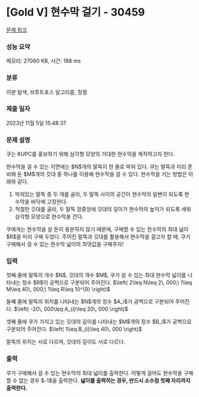 # [Gold V] 현수막 걸기 - 30459 

[문제 링크](https://www.acmicpc.net/problem/30459) 

### 성능 요약

메모리: 27060 KB, 시간: 188 ms

### 분류

이분 탐색, 브루트포스 알고리즘, 정렬

### 제출 일자

2023년 11월 5일 15:48:37

### 문제 설명

<p>쿠는 KUPC를 홍보하기 위해 삼각형 모양의 거대한 현수막을 제작하고자 한다.</p>

<p>현수막을 걸 수 있는 지면에는 $N$개의 말뚝이 한 줄로 박혀 있다. 쿠는 말뚝과 미리 준비해 둔 $M$개의 깃대 중 하나를 이용해 현수막을 걸 수 있다. 현수막을 거는 방법은 아래와 같다.</p>

<ol>
	<li>박혀있는 말뚝 중 두 개를 골라, 두 말뚝 사이의 공간이 현수막의 밑변이 되도록 현수막을 바닥에 고정한다.</li>
	<li>적절한 깃대를 골라, 두 말뚝 정중앙에 깃대의 길이가 현수막의 높이가 되도록 세워 삼각형 모양으로 현수막을 건다.</li>
</ol>

<p>쿠에게는 현수막을 살 돈이 충분하지 않기 때문에, 구매할 수 있는 현수막의 최대 넓이 $R$을 미리 구해 두었다. 주어진 말뚝과 깃대를 활용해서 현수막을 걸고자 할 때, 쿠가 구매해서 걸 수 있는 현수막 넓이의 최댓값을 구해주자!</p>

### 입력 

 <p>첫째 줄에 말뚝의 개수 $N$, 깃대의 개수 $M$, 쿠가 살 수 있는 최대 현수막 넓이를 나타내는 정수 $R$이 공백으로 구분되어 주어진다. $\left( 2\leq N\leq 2\, 000;\ 1\leq M\leq 40\, 000;\ 1\leq R\leq 10^{9} \right)$</p>

<p>둘째 줄에 말뚝의 위치를 나타내는 $N$개의 정수 $A_i$가 공백으로 구분되어 주어진다. $\left( -20\, 000\leq A_{i}\leq 20\, 000 \right)$</p>

<p>셋째 줄에 쿠가 가지고 있는 깃대의 길이를 나타내는 $M$개의 정수 $B_i$가 공백으로 구분되어 주어진다. $\left( 1\leq B_{i}\leq 40\, 000 \right)$</p>

<p>말뚝의 위치는 서로 다르며, 깃대의 길이도 서로 다르다.</p>

### 출력 

 <p>쿠가 구매해서 걸 수 있는 현수막의 최대 넓이를 출력한다. 어떻게 걸어도 현수막을 구매할 수 없는 경우 $-1$을 출력한다. <strong>넓이를 출력하는 경우, 반드시 소수점 첫째 자리까지 출력한다.</strong></p>

